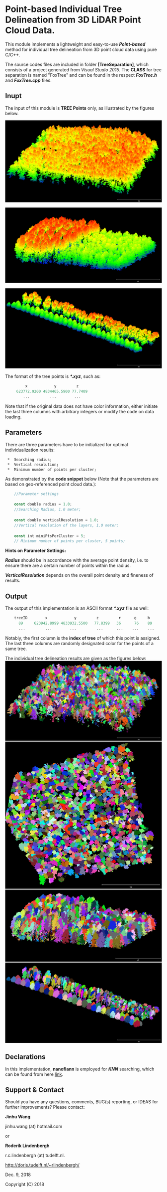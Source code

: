 # Point-based Individual Tree Delineation from 3D LiDAR Point Cloud Data.

This module implements a lightweight and easy-to-use **_Point-based_** method for individual tree delineation from 3D point cloud data using pure C/C++.

The source codes files are included in folder **[TreeSeparation]**, which consists of a project generated from _Visual Studio 2015_. The **CLASS** for tree separation is named "FoxTree" and can be found in the respect **_FoxTree.h_** and **_FoxTree.cpp_** files. 

## Inupt
 The input of this module is **TREE Points** only, as illustrated by the figures below.

![test-02](TestDatasets/test-02.png)

![Another test data](TestDatasets/test-03.png)

![One more test data](TestDatasets/test-04.png)
 
 The format of the tree points is **_*.xyz_**, such as:
 ``` javascript {.line-numbers}
          x            y         z          
      623772.9200 4834465.5900 77.7409     
         ...         ...        ...       
```
Note that if the original data does not have color information, either initiate the last three columns with arbitrary integers or modify the code on data loading. 


## Parameters
There are three parameters have to be initialized for optimal individualization results:

     
     *  Searching radius;
     *  Vertical resolution;
     *  Minimum number of points per cluster;
     

As demonstrated by the **code snippet** below (Note that the parameters are based on geo-referenced point cloud data.):


``` javascript {.line-numbers}
	//Parameter settings
	
	const double radius = 1.0;  
	//Searching Radius, 1.0 meter;
	
	const double verticalResolution = 1.0;  
	//Vertical resolution of the layers, 1.0 meter;
	
	const int miniPtsPerCluster = 5; 
	// Minimum number of points per cluster, 5 points;
```

**Hints on Parameter Settings:**

**_Radius_** should be in accordance with the average point density, i.e. to ensure there are a certain number of points within the radius.

**_VerticalResolution_** depends on the overall point density and fineness of results.

## Output
The output of this implementation is an ASCII format **_*.xyz_** file as well:
```javascript {.line-numbers}
	treeID        x            y         z         r      g     b 
	  89     623942.8999 4833932.5500   77.8399   36      76    89
	  ...         ...        ...         ...      ...    ...    ...
```
Notably, the first column is the **index of tree** of which this point is assigned. The last three columns are randomly designated color for the points of a same tree.

The individual tree delineation results are given as the figures below:
![Individual tree delineation results](Results/test-02-results-1.0-0.7-3.png)
![Individual tree delineation results](Results/test-02-results-1.0-0.7-3_01.png)
![Individual tree delineation results](Results/test-03-results-1.0-0.5-3.png)
![Individual tree delineation results](Results/test-04-results-1.0-0.8-5.png)

## Declarations
In this implementation,  **nanoflann** is employed for **_KNN_** searching, which can be found from here [link](https://github.com/jlblancoc/nanoflann). 

## Support & Contact

Should you have any questions, comments, BUG(s) reporting, or IDEAS for further improvements? Please contact:

**Jinhu Wang**


jinhu.wang (at) hotmail.com  





or 
 
 
**Roderik Lindenbergh**


r.c.lindenbergh (at) tudelft.nl. 


http://doris.tudelft.nl/~rlindenbergh/

Dec. 9, 2018

Copyright (C) 2018


